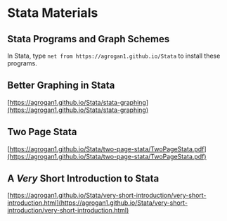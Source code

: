 # Stata Materials

## Stata Programs and Graph Schemes

In Stata, type `net from https://agrogan1.github.io/Stata` to install these programs.

## Better Graphing in Stata

[https://agrogan1.github.io/Stata/stata-graphing](https://agrogan1.github.io/Stata/stata-graphing)

## Two Page Stata

[https://agrogan1.github.io/Stata/two-page-stata/TwoPageStata.pdf](https://agrogan1.github.io/Stata/two-page-stata/TwoPageStata.pdf)

## A *Very* Short Introduction to Stata

[https://agrogan1.github.io/Stata/very-short-introduction/very-short-introduction.html](https://agrogan1.github.io/Stata/very-short-introduction/very-short-introduction.html)